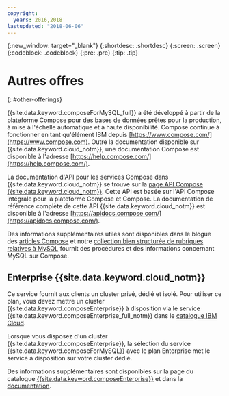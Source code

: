 ```yaml
---
copyright:
  years: 2016,2018
lastupdated: "2018-06-06"
---
```


{:new_window: target="_blank"}
{:shortdesc: .shortdesc}
{:screen: .screen}
{:codeblock: .codeblock}
{:pre: .pre}
{:tip: .tip}

# Autres offres 
{: #other-offerings}

{{site.data.keyword.composeForMySQL_full}} a été développé à partir de la plateforme Compose pour des bases de données prêtes pour la production, à mise à l'échelle automatique et à haute disponibilité. Compose continue à fonctionner en tant qu'élément IBM depuis [https://www.compose.com/](https://www.compose.com). Outre la documentation disponible sur {{site.data.keyword.cloud_notm}}, une documentation Compose est disponible à l'adresse [https://help.compose.com/](https://help.compose.com/).

La documentation d'API pour les services Compose dans {{site.data.keyword.cloud_notm}} se trouve sur la [page API Compose {{site.data.keyword.cloud_notm}}](https://www.compose.com/articles/the-ibm-cloud-compose-api/). Cette API est basée sur l'API Compose intégrale pour la plateforme Compose et Compose. La documentation de référence complète de cette API {{site.data.keyword.cloud_notm}} est disponible à l'adresse [https://apidocs.compose.com/](https://apidocs.compose.com/).

Des informations supplémentaires utiles sont disponibles dans le blogue des [articles Compose](https://www.compose.com/articles/) et notre [collection bien structurée de rubriques relatives à MySQL](https://www.compose.com/articles/curated-collection-compose-for-mysql/) fournit des procédures et des informations concernant MySQL sur Compose.

## Enterprise {{site.data.keyword.cloud_notm}}

Ce service fournit aux clients un cluster privé, dédié et isolé. Pour utiliser ce plan, vous devez mettre un cluster {{site.data.keyword.composeEnterprise}} à disposition via le service {{site.data.keyword.composeEnterprise_full_notm}} dans le [catalogue IBM Cloud](https://console.{DomainName}/catalog/).

Lorsque vous disposez d'un cluster {{site.data.keyword.composeEnterprise}}, la sélection du service {{site.data.keyword.composeForMySQL}} avec le plan Enterprise met le service à disposition sur votre cluster dédié. 

Des informations supplémentaires sont disponibles sur la page du catalogue [{{site.data.keyword.composeEnterprise}}](https://console.{DomainName}/catalog/services/compose-enterprise) et dans la [documentation](https://console.{DomainName}/docs/services/ComposeEnterprise/index.html#about-compose-enterprise).
